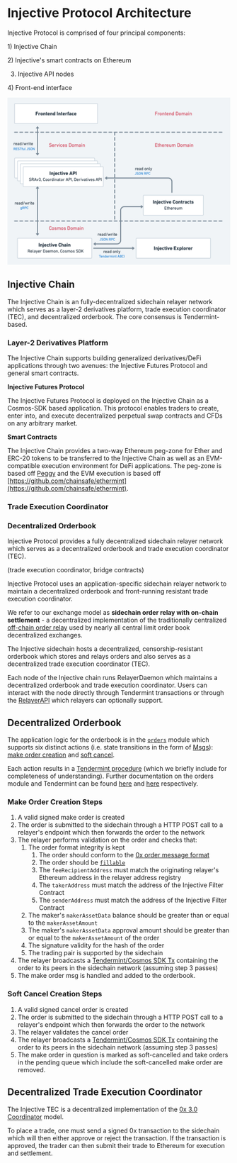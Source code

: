 # Injective Protocol Architecture

Injective Protocol is comprised of four principal components: 

1\) Injective Chain

2\) Injective's smart contracts on Ethereum

3) Injective API nodes

4\) Front-end interface

![](../.gitbook/assets/architecture.png)

## Injective Chain

The Injective Chain is an fully-decentralized sidechain relayer network which serves as a layer-2 derivatives platform, trade execution coordinator (TEC), and decentralized orderbook. The core consensus is Tendermint-based. 

### Layer-2 Derivatives Platform 

The Injective Chain supports building generalized derivatives/DeFi applications through two avenues: the Injective Futures Protocol and general smart contracts. 

**Injective Futures Protocol**

The Injective Futures Protocol is deployed on the Injective Chain as a Cosmos-SDK based application. This protocol enables traders to create, enter into, and execute decentralized perpetual swap contracts and CFDs on any arbitrary market. 

**Smart Contracts**

The Injective Chain provides a two-way Ethereum peg-zone for Ether and ERC-20 tokens to be transferred to the Injective Chain as well as an EVM-compatible execution environment for DeFi applications. The peg-zone is based off [Peggy](https://github.com/cosmos/peggy) and the EVM execution is based off [https://github.com/chainsafe/ethermint](https://github.com/chainsafe/ethermint). 

### Trade Execution Coordinator



### Decentralized Orderbook



Injective Protocol provides a fully decentralized sidechain relayer network which serves as a decentralized orderbook and trade execution coordinator \(TEC\). 

 (trade execution coordinator, bridge contracts)

Injective Protocol uses an application-specific sidechain relayer network to maintain a decentralized orderbook and front-running resistant trade execution coordinator. 

We refer to our exchange model as **sidechain order relay with on-chain settlement** - a decentralized implementation of the traditionally centralized [off-chain order relay](https://github.com/0xProject/0x-protocol-specification/blob/master/v2/v2-specification.md#architecture) used by nearly all central limit order book decentralized exchanges. 

The Injective sidechain hosts a decentralized, censorship-resistant orderbook which stores and relays orders and also serves as a decentralized trade execution coordinator (TEC). 

Each node of the Injective chain runs RelayerDaemon which maintains a decentralized orderbook and trade execution coordinator. Users can interact with the node directly through Tendermint transactions or through the [RelayerAPI](https://api.injective.dev/#operation/Relayer#getAccount) which relayers can optionally support. 

## Decentralized Orderbook

The application logic for the orderbook is in the [`orders`](https://github.com/InjectiveLabs/injective-core/tree/master/cosmos/x/orders) module which supports six distinct actions \(i.e. state transitions in the form of [Msgs](https://godoc.org/github.com/cosmos/cosmos-sdk/types#Msg)\): [make order creation](sidechain.md#make-order-creation) and [soft cancel](sidechain.md#soft-cancel).

Each action results in a [Tendermint procedure](sidechain.md#tendermint-procedure) \(which we briefly include for completeness of understanding\). Further documentation on the orders module and Tendermint can be found [here](https://github.com/InjectiveLabs/injective-core/blob/master/cosmos/x/orders/README.md) and [here](https://tendermint.com/docs/introduction/) respectively.

### Make Order Creation Steps

1. A valid signed make order is created
2. The order is submitted to the sidechain through a HTTP POST call to a relayer's endpoint which then forwards the order to the network
3. The relayer performs validation on the order and checks that:
   1. The order format integrity is kept
      1. The order should conform to the [0x order message format](https://github.com/0xProject/0x-protocol-specification/blob/master/v2/v2-specification.md#order-message-format) 
      2. The order should be [`fillable`](https://github.com/0xProject/0x-protocol-specification/blob/master/v2/v2-specification.md#getorderinfo) 
      3. The `feeRecipientAddress` must match the originating relayer's Ethereum address in the relayer address registry
      4. The `takerAddress` must match the address of the Injective Filter Contract
      5. The `senderAddress` must match the address of the Injective Filter Contract
   2. The maker's  `makerAssetData` balance should be greater than or equal to the `makerAssetAmount`
   3. The maker's  `makerAssetData`  approval amount should be greater than or equal to the `makerAssetAmount` of the order
   4. The signature validity for the hash of the order
   5. The trading pair is supported by the sidechain
4. The relayer broadcasts a [Tendermint/Cosmos SDK Tx](https://github.com/cosmos/cosmos-sdk/blob/master/types/tx_msg.go#L34-L38) containing the order to its peers in the sidechain network \(assuming step 3 passes\)
5. The make order msg is handled and added to the orderbook. 

### Soft Cancel Creation Steps

1. A valid signed cancel order is created
2. The order is submitted to the sidechain through a HTTP POST call to a relayer's endpoint which then forwards the order to the network
3. The relayer validates the cancel order 
4. The relayer broadcasts a [Tendermint/Cosmos SDK Tx](https://github.com/cosmos/cosmos-sdk/blob/master/types/tx_msg.go#L34-L38) containing the order to its peers in the sidechain network \(assuming step 3 passes\)
5. The make order in question is marked as soft-cancelled and take orders in the pending queue which include the soft-cancelled make order are removed. 



## Decentralized Trade Execution Coordinator 

The Injective TEC is a decentralized implementation of the [0x 3.0 Coordinator](https://github.com/0xProject/0x-protocol-specification/blob/master/v3/coordinator-specification.md) model. 

To place a trade, one must send a signed 0x transaction to the sidechain which will then either approve or reject the transaction. If the transaction is approved, the trader can then submit their trade to Ethereum for execution and settlement. 